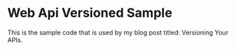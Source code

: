 # Web Api Versioned Sample
This is the sample code that is used by my blog post titled: Versioning Your APIs.
